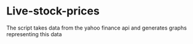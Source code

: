 # Live-stock-prices
The script takes data from the yahoo finance api and generates graphs representing this data
